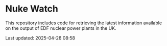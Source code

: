 # Nuke Watch

This repository includes code for retrieving the latest information available on the output of EDF nuclear power plants in the UK.

Last updated: 2025-04-28 08:58